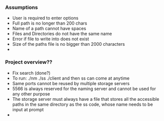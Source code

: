 ### Assumptions
- User is required to enter options
- Full path is no longer than 200 chars
- Name of a path cannot have spaces
- Files and Directories do not have the same name
- Error if file to write into does not exist
- Size of the paths file is no bigger than 2000 characters
- 

### Project overview??
- Fix search (done?)
- To run: ./nm ./ss ./client and then ss can come at anytime
- Same ports cannot be reused by multiple storage servers
- 5566 is always reserved for the naming server and cannot be used for any other purpose
- The storage server must always have a file that stores all the accessible paths in the same directory as the ss code, whose name needs to be input at prompt
- 
